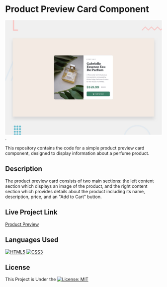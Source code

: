 # Product Preview Card Component
![Design Preview for Product Preview Card Component](./design/desktop-preview.jpg).

This repository contains the code for a simple product preview card component, designed to display information about a perfume product.

## Description

The product preview card consists of two main sections: the left content section which displays an image of the product, and the right content section which provides details about the product including its name, description, price, and an "Add to Cart" button.

## Live Project Link

[Product Preview](https://narendrakoya999.github.io/Product-Preview-Card-Component/)

## Languages Used
[![HTML5](https://img.shields.io/badge/HTML5-orange)](https://validator.w3.org/)
[![CSS3](https://img.shields.io/badge/CSS3-blue)](https://jigsaw.w3.org/css-validator/validator)

## License
This Project is Under the [![License: MIT](https://img.shields.io/badge/License-MIT-yellow.svg)](https://opensource.org/licenses/MIT)
